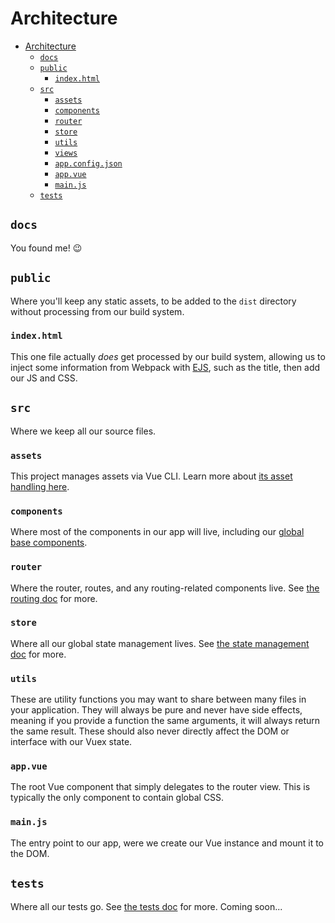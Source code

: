 # Architecture

- [Architecture](#architecture)
  - [`docs`](#docs)
  - [`public`](#public)
    - [`index.html`](#indexhtml)
  - [`src`](#src)
    - [`assets`](#assets)
    - [`components`](#components)
    - [`router`](#router)
    - [`store`](#store)
    - [`utils`](#utils)
    - [`views`](#views)
    - [`app.config.json`](#appconfigjson)
    - [`app.vue`](#appvue)
    - [`main.js`](#mainjs)
  - [`tests`](#tests)


## `docs`

You found me! :wink:

## `public`

Where you'll keep any static assets, to be added to the `dist` directory without processing from our build system.

### `index.html`

This one file actually _does_ get processed by our build system, allowing us to inject some information from Webpack with [EJS](http://ejs.co/), such as the title, then add our JS and CSS.

## `src`

Where we keep all our source files.

### `assets`

This project manages assets via Vue CLI. Learn more about [its asset handling here](https://cli.vuejs.org/guide/html-and-static-assets.html).

### `components`

Where most of the components in our app will live, including our [global base components](development.md#base-components).

### `router`

Where the router, routes, and any routing-related components live. See [the routing doc](routing.md) for more.

### `store`

Where all our global state management lives. See [the state management doc](state.md) for more.

### `utils`

These are utility functions you may want to share between many files in your application. They will always be pure and never have side effects, meaning if you provide a function the same arguments, it will always return the same result. These should also never directly affect the DOM or interface with our Vuex state.

### `app.vue`

The root Vue component that simply delegates to the router view. This is typically the only component to contain global CSS.

### `main.js`

The entry point to our app, were we create our Vue instance and mount it to the DOM.

## `tests`

Where all our tests go. See [the tests doc](tests.md) for more. Coming soon...
